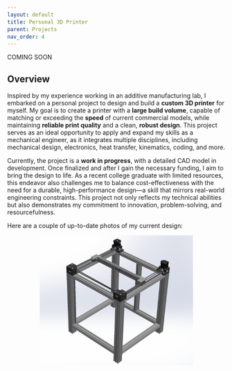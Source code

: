 ```yaml
---
layout: default
title: Personal 3D Printer
parent: Projects
nav_order: 4
---
```


<div class="label-yellow">COMING SOON</div>

## Overview 
Inspired by my experience working in an additive manufacturing lab, I embarked on a personal project to design and build a **custom 3D printer** for myself. My goal is to create a printer with a **large build volume**, capable of matching or exceeding the **speed** of current commercial models, while maintaining **reliable print quality** and a clean, **robust design**. This project serves as an ideal opportunity to apply and expand my skills as a mechanical engineer, as it integrates multiple disciplines, including mechanical design, electronics, heat transfer, kinematics, coding, and more.

Currently, the project is a **work in progress**, with a detailed CAD model in development. Once finalized and after I gain the necessary funding, I aim to bring the design to life. As a recent college graduate with limited resources, this endeavor also challenges me to balance cost-effectiveness with the need for a durable, high-performance design—a skill that mirrors real-world engineering constraints. This project not only reflects my technical abilities but also demonstrates my commitment to innovation, problem-solving, and resourcefulness.

Here are a couple of up-to-date photos of my current design:

<div style="display: flex; justify-content: center; gap: 20px;">
  <img src="assets/XYlopeZ.png" alt="Laptop stand closed CAD" style="height: 300px; width: auto;">
</div>
